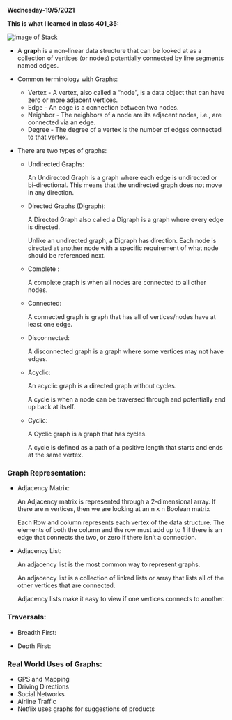 **Wednesday-19/5/2021**

**This is what I learned in class 401_35:**

![Image of Stack](https://qph.fs.quoracdn.net/main-qimg-278c9807a067bbd80074bed4fa5ac84e.webp)


- A **graph** is a non-linear data structure that can be looked at as a collection of vertices (or nodes) potentially connected by line segments named edges.

- Common terminology with Graphs:

  - Vertex - A vertex, also called a “node”, is a data object that can have zero or more adjacent vertices.
  - Edge - An edge is a connection between two nodes.
  - Neighbor - The neighbors of a node are its adjacent nodes, i.e., are connected via an edge.
  - Degree - The degree of a vertex is the number of edges connected to that vertex.

- There are two types of graphs:
  - Undirected Graphs:
  
    An Undirected Graph is a graph where each edge is undirected or bi-directional. This means that the undirected graph does not move in any direction.

  - Directed Graphs (Digraph):

    A Directed Graph also called a Digraph is a graph where every edge is directed.

    Unlike an undirected graph, a Digraph has direction. Each node is directed at another node with a specific requirement of what node should be referenced next.

  - Complete :
  
    A complete graph is when all nodes are connected to all other nodes.

  - Connected:

    A connected graph is graph that has all of vertices/nodes have at least one edge.

  - Disconnected:

    A disconnected graph is a graph where some vertices may not have edges.

  - Acyclic:

    An acyclic graph is a directed graph without cycles.

    A cycle is when a node can be traversed through and potentially end up back at itself.

  - Cyclic:

    A Cyclic graph is a graph that has cycles.

    A cycle is defined as a path of a positive length that starts and ends at the same vertex.


### Graph Representation:

  - Adjacency Matrix:

    An Adjacency matrix is represented through a 2-dimensional array. If there are n vertices, then we are looking at an n x n Boolean matrix

    Each Row and column represents each vertex of the data structure. The elements of both the column and the row must add up to 1 if there is an edge that connects the two, or zero if there isn’t a connection.
  
  - Adjacency List:

    An adjacency list is the most common way to represent graphs.

    An adjacency list is a collection of linked lists or array that lists all of the other vertices that are connected.

    Adjacency lists make it easy to view if one vertices connects to another.

### Traversals:

  - Breadth First:






  - Depth First:


### Real World Uses of Graphs:

- GPS and Mapping
- Driving Directions
- Social Networks
- Airline Traffic
- Netflix uses graphs for suggestions of products